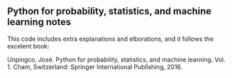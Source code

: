 ## Python for probability, statistics, and machine learning notes

This code includes extra explanations and elborations, and it follows the excelent book:

Unpingco, José. Python for probability, statistics, and machine learning. Vol. 1. Cham, Switzerland: Springer International Publishing, 2016.
